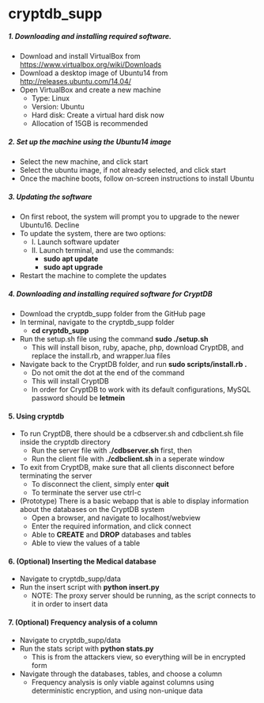 # cryptdb_supp

##### 1. Downloading and installing required software.
* Download and install VirtualBox from https://www.virtualbox.org/wiki/Downloads
* Download a desktop image of Ubuntu14 from http://releases.ubuntu.com/14.04/
* Open VirtualBox and create a new machine
	* Type: Linux
	* Version: Ubuntu
	* Hard disk: Create a virtual hard disk now
	* Allocation of 15GB is recommended

##### 2. Set up the machine using the Ubuntu14 image
* Select the new machine, and click start
* Select the ubuntu image, if not already selected, and click start
* Once the machine boots, follow on-screen instructions to install Ubuntu

##### 3. Updating the software
* On first reboot, the system will prompt you to upgrade to the newer Ubuntu16. Decline
* To update the system, there are two options:
	* I. Launch software updater
	* II. Launch terminal, and use the commands:
		* **sudo apt update**
		* **sudo apt upgrade**
* Restart the machine to complete the updates

##### 4. Downloading and installing required software for CryptDB
* Download the cryptdb_supp folder from the GitHub page
* In terminal, navigate to the cryptdb_supp folder
	* **cd cryptdb_supp**
* Run the setup.sh file using the command **sudo ./setup.sh**
	* This will install bison, ruby, apache, php, download CryptDB, and replace the install.rb, and wrapper.lua files
* Navigate back to the CryptDB folder, and run **sudo scripts/install.rb .**
	* Do not omit the dot at the end of the command
	* This will install CryptDB
	* In order for CryptDB to work with its default configurations, MySQL password should be **letmein**
	
#### 5. Using cryptdb
* To run CryptDB, there should be a cdbserver.sh and cdbclient.sh file inside the cryptdb directory
	* Run the server file with **./cdbserver.sh** first, then
	* Run the client file with **./cdbclient.sh** in a seperate window
* To exit from CryptDB, make sure that all clients disconnect before terminating the server
	* To disconnect the client, simply enter **quit**
	* To terminate the server use ctrl-c
* (Prototype) There is a basic webapp that is able to display information about the databases on the CryptDB system
  * Open a browser, and navigate to localhost/webview
  * Enter the required information, and click connect
  * Able to **CREATE** and **DROP** databases and tables
  * Able to view the values of a table

#### 6. (Optional) Inserting the Medical database
* Navigate to cryptdb_supp/data
* Run the insert script with **python insert.py**
  * NOTE: The proxy server should be running, as the script connects to it in order to insert data

#### 7. (Optional) Frequency analysis of a column
* Navigate to cryptdb_supp/data
* Run the stats script with **python stats.py**
  * This is from the attackers view, so everything will be in encrypted form
* Navigate through the databases, tables, and choose a column
  * Frequency analysis is only viable against columns using deterministic encryption, and using non-unique data
